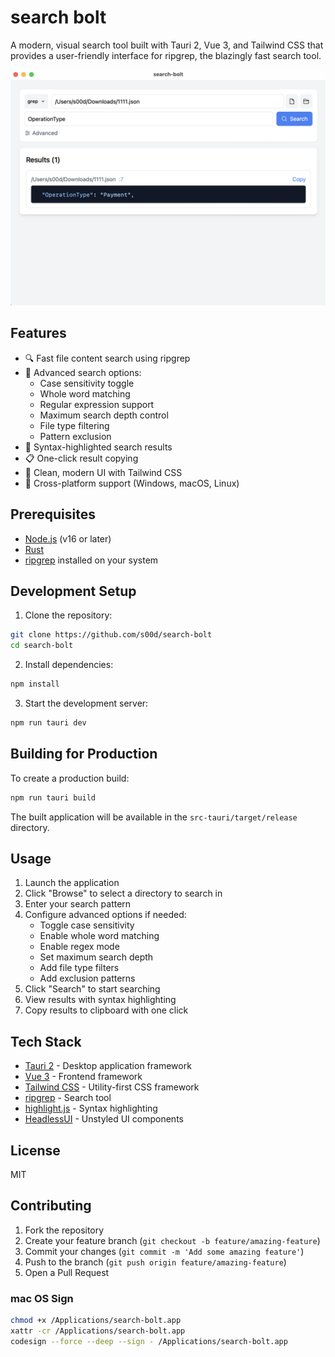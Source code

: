 # search bolt

A modern, visual search tool built with Tauri 2, Vue 3, and Tailwind CSS that provides a user-friendly interface for ripgrep, the blazingly fast search tool.

![SearchBolt Screenshot](https://github.com/s00d/search-bolt/blob/main/public/Screenshot.png?raw=true)


## Features

- 🔍 Fast file content search using ripgrep
- 🎯 Advanced search options:
    - Case sensitivity toggle
    - Whole word matching
    - Regular expression support
    - Maximum search depth control
    - File type filtering
    - Pattern exclusion
- 💅 Syntax-highlighted search results
- 📋 One-click result copying
- 🎨 Clean, modern UI with Tailwind CSS
- 🚀 Cross-platform support (Windows, macOS, Linux)

## Prerequisites

- [Node.js](https://nodejs.org/) (v16 or later)
- [Rust](https://www.rust-lang.org/tools/install)
- [ripgrep](https://github.com/BurntSushi/ripgrep#installation) installed on your system

## Development Setup

1. Clone the repository:
```bash
git clone https://github.com/s00d/search-bolt
cd search-bolt
```

2. Install dependencies:
```bash
npm install
```

3. Start the development server:
```bash
npm run tauri dev
```

## Building for Production

To create a production build:

```bash
npm run tauri build
```

The built application will be available in the `src-tauri/target/release` directory.

## Usage

1. Launch the application
2. Click "Browse" to select a directory to search in
3. Enter your search pattern
4. Configure advanced options if needed:
    - Toggle case sensitivity
    - Enable whole word matching
    - Enable regex mode
    - Set maximum search depth
    - Add file type filters
    - Add exclusion patterns
5. Click "Search" to start searching
6. View results with syntax highlighting
7. Copy results to clipboard with one click

## Tech Stack

- [Tauri 2](https://tauri.app/) - Desktop application framework
- [Vue 3](https://vuejs.org/) - Frontend framework
- [Tailwind CSS](https://tailwindcss.com/) - Utility-first CSS framework
- [ripgrep](https://github.com/BurntSushi/ripgrep) - Search tool
- [highlight.js](https://highlightjs.org/) - Syntax highlighting
- [HeadlessUI](https://headlessui.dev/) - Unstyled UI components

## License

MIT

## Contributing

1. Fork the repository
2. Create your feature branch (`git checkout -b feature/amazing-feature`)
3. Commit your changes (`git commit -m 'Add some amazing feature'`)
4. Push to the branch (`git push origin feature/amazing-feature`)
5. Open a Pull Request


### mac OS Sign

```bash
chmod +x /Applications/search-bolt.app
xattr -cr /Applications/search-bolt.app
codesign --force --deep --sign - /Applications/search-bolt.app
```
